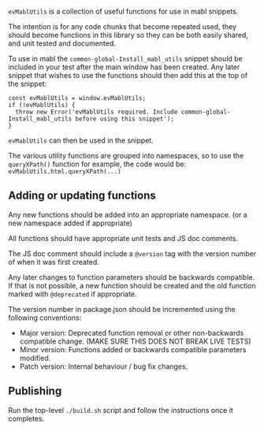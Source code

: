 `evMablUtils` is a collection of useful functions for use in mabl snippets.

The intention is for any code chunks that become repeated used, they should become functions in
this library so they can be both easily shared, and unit tested and documented.

To use in mabl the `common-global-Install_mabl_utils` snippet should be included in your test after
the main window has been created. Any later snippet that wishes to use the functions should then
add this at the top of the snippet:
```
const evMablUtils = window.evMablUtils;
if (!evMablUtils) {
  throw new Error('evMablUtils required. Include common-global-Install_mabl_utils before using this snippet');
}
```

`evMablUtils` can then be used in the snippet.

The various utility functions are grouped into namespaces, so to use the `queryXPath()` function
for example, the code would be: `evMablUtils.html.queryXPath(...)`

## Adding or updating functions

Any new functions should be added into an appropriate namespace. (or a new namespace added if
appropriate)

All functions should have appropriate unit tests and JS doc comments.

The JS doc comment should include a `@version` tag with the version number of when it was first
created.

Any later changes to function parameters should be backwards compatible. If that is not possible, a
new function should be created and the old function marked with `@deprecated` if appropriate.

The version number in package.json should be incremented using the following conventions:

- Major version: Deprecated function removal or other non-backwards compatible change. (MAKE SURE
THIS DOES NOT BREAK LIVE TESTS)
- Minor version: Functions added or backwards compatible parameters modified.
- Patch version: Internal behaviour / bug fix changes.

## Publishing

Run the top-level `./build.sh` script and follow the instructions once it completes.
